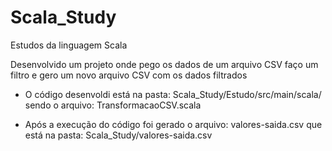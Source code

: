 # Scala_Study
Estudos da linguagem Scala

Desenvolvido um projeto onde pego os dados de um arquivo CSV faço um filtro e gero um novo arquivo CSV com os dados filtrados

* O código desenvoldi está na pasta: Scala_Study/Estudo/src/main/scala/
     sendo o arquivo: TransformacaoCSV.scala

* Após a execução do código foi gerado o arquivo: valores-saida.csv
     que está na pasta: Scala_Study/valores-saida.csv


